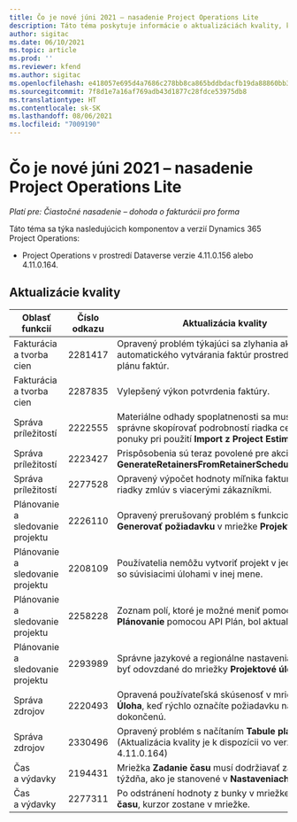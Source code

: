 ```yaml
---
title: Čo je nové júni 2021 – nasadenie Project Operations Lite
description: Táto téma poskytuje informácie o aktualizáciách kvality, ktoré sú k dispozícii vo vydaní nasadenia Project Operations Lite z júna 2021.
author: sigitac
ms.date: 06/10/2021
ms.topic: article
ms.prod: ''
ms.reviewer: kfend
ms.author: sigitac
ms.openlocfilehash: e418057e695d4a7686c278bb8ca865bddbdacfb19da88860bb35dd39ab852091
ms.sourcegitcommit: 7f8d1e7a16af769adb43d1877c28fdce53975db8
ms.translationtype: HT
ms.contentlocale: sk-SK
ms.lasthandoff: 08/06/2021
ms.locfileid: "7009190"
---
```

# <a name="whats-new-june-2021---project-operations-lite-deployment"></a>Čo je nové júni 2021 – nasadenie Project Operations Lite

_Platí pre: Čiastočné nasadenie – dohoda o fakturácii pro forma_

Táto téma sa týka nasledujúcich komponentov a verzií Dynamics 365 Project Operations:

  - Project Operations v prostredí Dataverse verzie 4.11.0.156 alebo 4.11.0.164.

## <a name="quality-updates"></a>Aktualizácie kvality

| **Oblasť funkcií** | **Číslo odkazu** | **Aktualizácia kvality** |
| --- | --- | --- |
| Fakturácia a tvorba cien | 2281417 | Opravený problém týkajúci sa zlyhania akcie automatického vytvárania faktúr prostredníctvom plánu faktúr. |
| Fakturácia a tvorba cien | 2287835 |   Vylepšený výkon potvrdenia faktúry. |
| Správa príležitostí | 2222555 | Materiálne odhady spoplatnenosti sa musia správne skopírovať podrobností riadka cenovej ponuky pri použití **Import z Project Estimation**. |
| Správa príležitostí | 2223427 | Prispôsobenia sú teraz povolené pre akciu, **GenerateRetainersFromRetainerScheduleOptions**. |
| Správa príležitostí | 2277528 | Opravený výpočet hodnoty míľnika fakturácie pre riadky zmlúv s viacerými zákazníkmi. |
| Plánovanie a sledovanie projektu | 2226110 | Opravený prerušovaný problém s funkciou **Generovať požiadavku** v mriežke **Projektový tím**. |
| Plánovanie a sledovanie projektu | 2208109 | Používatelia nemôžu vytvoriť projekt v jednej mene so súvisiacimi úlohami v inej mene. |
| Plánovanie a sledovanie projektu | 2258228 | Zoznam polí, ktoré je možné meniť pomocou entít **Plánovanie** pomocou API Plán, bol aktualizovaný. |
| Plánovanie a sledovanie projektu | 2293989 | Správne jazykové a regionálne nastavenia musia byť odovzdané do mriežky **Projektové úlohy**.|
| Správa zdrojov | 2220493 | Opravená používateľská skúsenosť v mriežke **Úloha**, keď rýchlo označíte požiadavku na zdroj ako dokončenú. |
| Správa zdrojov | 2330496 | Opravený problém s načítaním **Tabule plánovania**. (Aktualizácia kvality je k dispozícii vo verzii 4.11.0.164) |
| Čas a výdavky | 2194431 | Mriežka **Zadanie času** musí dodržiavať začiatok týždňa, ako je stanovené v **Nastaveniach systému**. |
| Čas a výdavky | 2277311 | Po odstránení hodnoty z bunky v mriežke **Zadanie času**, kurzor zostane v mriežke. |
